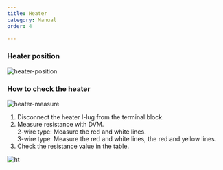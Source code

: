 ```yaml
---
title: Heater
category: Manual
order: 4

---
```


### **Heater position**  

![heater-position](https://user-images.githubusercontent.com/85915538/125437115-c8223079-4930-4cb5-b5dd-f576abcd9c93.png)


### **How to check the heater**  

![heater-measure](https://user-images.githubusercontent.com/85915538/125437109-c86f9348-e574-4e7a-8731-7eb26cf8eea1.png)

<!---
1) Terminal Block에서 Heater의 I-lug를 분리한다.  
2) DVM으로 저항을 측정한다.  
2선식 : 빨간선과 흰선을 측정한다.  
3선식 : 빨간색과 흰선, 빨간색과 노란선을 측정한다.  
3) 각 부위 별 저항값을 확인한다.  
--->

1) Disconnect the heater I-lug from the terminal block.  
2) Measure resistance with DVM.  
  2-wire type: Measure the red and white lines.  
  3-wire type: Measure the red and white lines, the red and yellow lines.  
3) Check the resistance value in the table.  

![ht](https://user-images.githubusercontent.com/85915538/125592184-35433c4e-820f-4739-bbf2-3e1e7cbe5b27.png)
